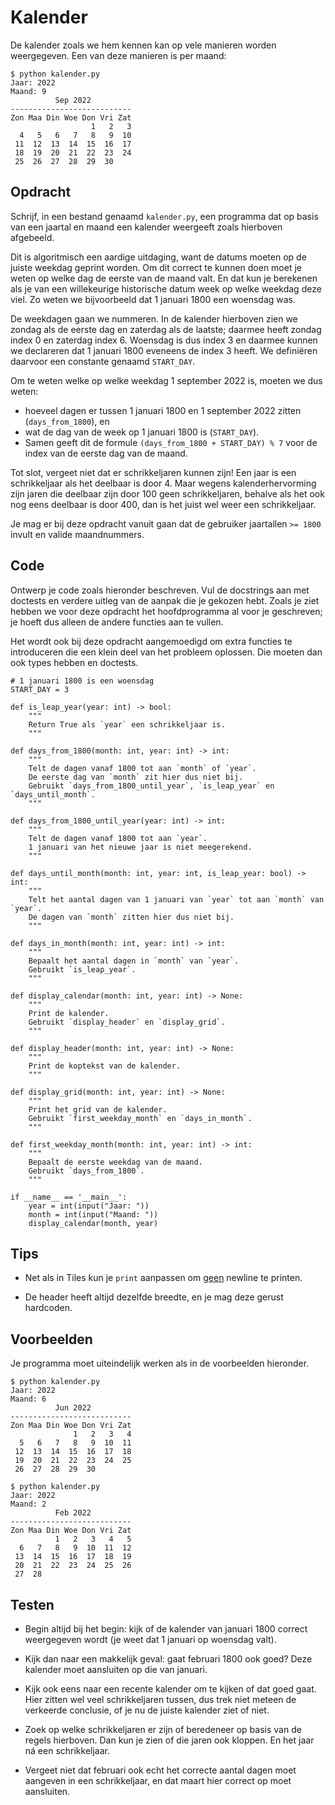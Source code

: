 # Kalender

De kalender zoals we hem kennen kan op vele manieren worden weergegeven. Een van deze manieren is per maand:

    $ python kalender.py
    Jaar: 2022
    Maand: 9
              Sep 2022
    ---------------------------
    Zon Maa Din Woe Don Vri Zat
                      1   2   3
      4   5   6   7   8   9  10
     11  12  13  14  15  16  17
     18  19  20  21  22  23  24
     25  26  27  28  29  30

## Opdracht

Schrijf, in een bestand genaamd `kalender.py`, een programma dat op basis van een jaartal en maand een kalender weergeeft zoals hierboven afgebeeld.

Dit is algoritmisch een aardige uitdaging, want de datums moeten op de juiste weekdag geprint worden. Om dit correct te kunnen doen moet je weten op welke dag de eerste van de maand valt. En dat kun je berekenen als je van een willekeurige historische datum week op welke weekdag deze viel. Zo weten we bijvoorbeeld dat 1 januari 1800 een woensdag was.

De weekdagen gaan we nummeren. In de kalender hierboven zien we zondag als de eerste dag en zaterdag als de laatste; daarmee heeft zondag index 0 en zaterdag index 6. Woensdag is dus index 3 en daarmee kunnen we declareren dat 1 januari 1800 eveneens de index 3 heeft. We definiëren daarvoor een constante genaamd `START_DAY`.

Om te weten welke op welke weekdag 1 september 2022 is, moeten we dus weten:

* hoeveel dagen er tussen 1 januari 1800 en 1 september 2022 zitten (`days_from_1800`), en
* wat de dag van de week op 1 januari 1800 is (`START_DAY`).
* Samen geeft dit de formule `(days_from_1800 + START_DAY) % 7` voor de index van de eerste dag van de maand.

Tot slot, vergeet niet dat er schrikkeljaren kunnen zijn! Een jaar is een schrikkeljaar als het deelbaar is door 4. Maar wegens kalenderhervorming zijn jaren die deelbaar zijn door 100 geen schrikkeljaren, behalve als het ook nog eens deelbaar is door 400, dan is het juist wel weer een schrikkeljaar.

Je mag er bij deze opdracht vanuit gaan dat de gebruiker jaartallen `>= 1800` invult en valide maandnummers.

## Code

Ontwerp je code zoals hieronder beschreven. Vul de docstrings aan met doctests en verdere uitleg van de aanpak die je gekozen hebt. Zoals je ziet hebben we voor deze opdracht het hoofdprogramma al voor je geschreven; je hoeft dus alleen de andere functies aan te vullen.

Het wordt ook bij deze opdracht aangemoedigd om extra functies te introduceren die een klein deel van het probleem oplossen. Die moeten dan ook types hebben en doctests.

    # 1 januari 1800 is een woensdag
    START_DAY = 3

    def is_leap_year(year: int) -> bool:
        """
        Return True als `year` een schrikkeljaar is.
        """

    def days_from_1800(month: int, year: int) -> int:
        """
        Telt de dagen vanaf 1800 tot aan `month` of `year`.
        De eerste dag van `month` zit hier dus niet bij.
        Gebruikt `days_from_1800_until_year`, `is_leap_year` en `days_until_month`.
        """

    def days_from_1800_until_year(year: int) -> int:
        """
        Telt de dagen vanaf 1800 tot aan `year`.
        1 januari van het nieuwe jaar is niet meegerekend.
        """

    def days_until_month(month: int, year: int, is_leap_year: bool) -> int:
        """
        Telt het aantal dagen van 1 januari van `year` tot aan `month` van `year`.
        De dagen van `month` zitten hier dus niet bij.
        """

    def days_in_month(month: int, year: int) -> int:
        """
        Bepaalt het aantal dagen in `month` van `year`.
        Gebruikt `is_leap_year`.
        """

    def display_calendar(month: int, year: int) -> None:
        """
        Print de kalender.
        Gebruikt `display_header` en `display_grid`.
        """

    def display_header(month: int, year: int) -> None:
        """
        Print de koptekst van de kalender.
        """

    def display_grid(month: int, year: int) -> None:
        """
        Print het grid van de kalender.
        Gebruikt `first_weekday_month` en `days_in_month`.
        """

    def first_weekday_month(month: int, year: int) -> int:
        """
        Bepaalt de eerste weekdag van de maand.
        Gebruikt `days_from_1800`.
        """

    if __name__ == '__main__':
        year = int(input("Jaar: "))
        month = int(input("Maand: "))
        display_calendar(month, year)

## Tips

* Net als in Tiles kun je `print` aanpassen om <u>geen</u> newline te printen.

* De header heeft altijd dezelfde breedte, en je mag deze gerust hardcoden.

## Voorbeelden

Je programma moet uiteindelijk werken als in de voorbeelden hieronder.

    $ python kalender.py
    Jaar: 2022
    Maand: 6
              Jun 2022
    ---------------------------
    Zon Maa Din Woe Don Vri Zat
                  1   2   3   4
      5   6   7   8   9  10  11
     12  13  14  15  16  17  18
     19  20  21  22  23  24  25
     26  27  28  29  30

    $ python kalender.py
    Jaar: 2022
    Maand: 2
              Feb 2022
    ---------------------------
    Zon Maa Din Woe Don Vri Zat
              1   2   3   4   5
      6   7   8   9  10  11  12
     13  14  15  16  17  18  19
     20  21  22  23  24  25  26
     27  28

## Testen

* Begin altijd bij het begin: kijk of de kalender van januari 1800 correct weergegeven wordt (je weet dat 1 januari op woensdag valt).

* Kijk dan naar een makkelijk geval: gaat februari 1800 ook goed? Deze kalender moet aansluiten op die van januari.

* Kijk ook eens naar een recente kalender om te kijken of dat goed gaat. Hier zitten wel veel schrikkeljaren tussen, dus trek niet meteen de verkeerde conclusie, of je nu de juiste kalender ziet of niet.

* Zoek op welke schrikkeljaren er zijn of beredeneer op basis van de regels hierboven. Dan kun je zien of die jaren ook kloppen. En het jaar ná een schrikkeljaar.

* Vergeet niet dat februari ook echt het correcte aantal dagen moet aangeven in een schrikkeljaar, en dat maart hier correct op moet aansluiten.
